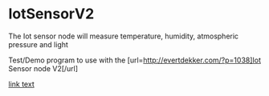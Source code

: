 # IotSensorV2
The Iot sensor node will measure temperature, humidity, atmospheric pressure and light

Test/Demo program to use with the [url=http://evertdekker.com/?p=1038]Iot Sensor node V2[/url]

<a href="url">link text</a>

